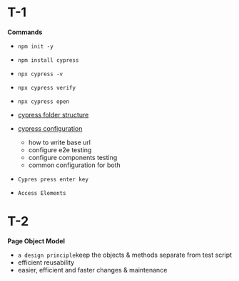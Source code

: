 #    T-1

**Commands**
-    `npm init -y`
-    `npm install cypress`
-    `npx cypress -v`
-    `npx cypress verify`
-    `npx cypress open`


- [cypress folder structure](https://docs.cypress.io/guides/core-concepts/writing-and-organizing-tests)
- [cypress configuration](https://docs.cypress.io/guides/references/configuration)
    
    - how to write base url
    - configure e2e testing 
    - configure components testing
    - common configuration for both
    
- `Cypres press enter key`
    

- ` Access Elements `

#    T-2

**Page Object Model**

- `a design principle`keep the objects & methods separate from test script
- efficient reusability
- easier, efficient and faster changes & maintenance